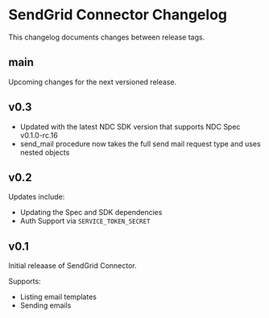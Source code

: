 # SendGrid Connector Changelog

This changelog documents changes between release tags.


## main

Upcoming changes for the next versioned release.

## v0.3

* Updated with the latest NDC SDK version that supports NDC Spec v0.1.0-rc.16
* send_mail procedure now takes the full send mail request type and uses nested objects

## v0.2

Updates include:

* Updating the Spec and SDK dependencies
* Auth Support via `SERVICE_TOKEN_SECRET`


## v0.1

Initial releaase of SendGrid Connector.

Supports:

* Listing email templates
* Sending emails

